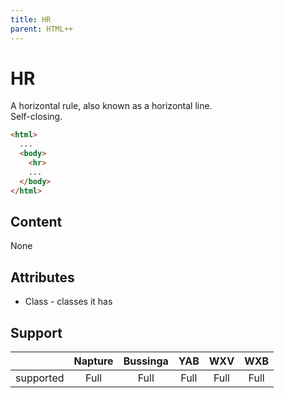 ```yaml
---
title: HR
parent: HTML++
---
```

# HR

A horizontal rule, also known as a horizontal line.\
Self-closing.

```html
<html>
  ...
  <body>
    <hr>
    ...
  </body>
</html>
```

## Content

None

## Attributes

- Class - classes it has

## Support

|           | Napture | Bussinga | YAB  | WXV  | WXB  |
| --------- | :-----: | :------: | :--: | :--: | :--: |
| supported | Full    | Full     | Full | Full | Full |

